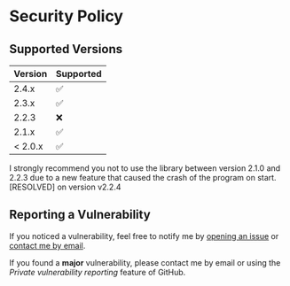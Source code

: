 # Security Policy

## Supported Versions

| Version | Supported          |
| ------- | ------------------ |
|  2.4.x  | :white_check_mark: |
|  2.3.x  | :white_check_mark: |
|  2.2.3  | :x:                |
|  2.1.x  | :white_check_mark: |
| < 2.0.x | :white_check_mark: |

I strongly recommend you not to use the library between version 2.1.0 and 2.2.3 due to a new feature that caused the crash of the program on start. [RESOLVED] on version v2.2.4

## Reporting a Vulnerability

If you noticed a vulnerability, feel free to notify me by [opening an issue](https://github.com/MorganKryze/ConsoleAppVisuals/issues) or [contact me by email](mailto:morgan@kodelab.fr).

If you found a **major** vulnerability, please contact me by email or using the *Private vulnerability reporting* feature of GitHub.
